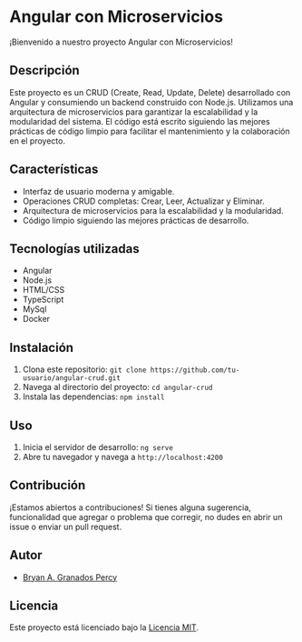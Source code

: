 # Angular con Microservicios

¡Bienvenido a nuestro proyecto Angular con Microservicios!

## Descripción
Este proyecto es un CRUD (Create, Read, Update, Delete) desarrollado con Angular y consumiendo un backend construido con Node.js. Utilizamos una arquitectura de microservicios para garantizar la escalabilidad y la modularidad del sistema. El código está escrito siguiendo las mejores prácticas de código limpio para facilitar el mantenimiento y la colaboración en el proyecto.

## Características
- Interfaz de usuario moderna y amigable.
- Operaciones CRUD completas: Crear, Leer, Actualizar y Eliminar.
- Arquitectura de microservicios para la escalabilidad y la modularidad.
- Código limpio siguiendo las mejores prácticas de desarrollo.

## Tecnologías utilizadas
- Angular
- Node.js
- HTML/CSS
- TypeScript
- MySql
- Docker

## Instalación
1. Clona este repositorio: `git clone https://github.com/tu-usuario/angular-crud.git`
2. Navega al directorio del proyecto: `cd angular-crud`
3. Instala las dependencias: `npm install`

## Uso
1. Inicia el servidor de desarrollo: `ng serve`
2. Abre tu navegador y navega a `http://localhost:4200`

## Contribución
¡Estamos abiertos a contribuciones! Si tienes alguna sugerencia, funcionalidad que agregar o problema que corregir, no dudes en abrir un issue o enviar un pull request.

## Autor
- [Bryan A. Granados Percy](https://github.com/bryanpercy118)

## Licencia
Este proyecto está licenciado bajo la [Licencia MIT](https://opensource.org/licenses/MIT).

